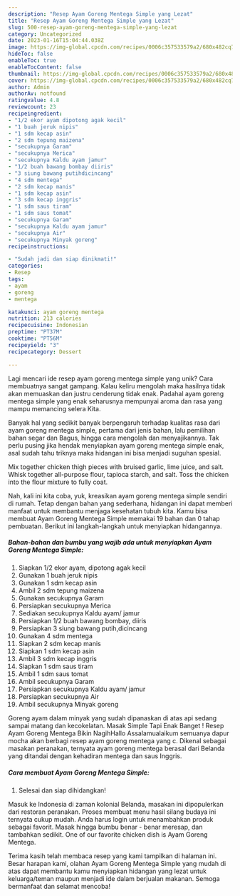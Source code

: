 ```yaml
---
description: "Resep Ayam Goreng Mentega Simple yang Lezat"
title: "Resep Ayam Goreng Mentega Simple yang Lezat"
slug: 500-resep-ayam-goreng-mentega-simple-yang-lezat
category: Uncategorized
date: 2023-01-16T15:04:44.038Z
image: https://img-global.cpcdn.com/recipes/0006c357533579a2/680x482cq70/ayam-goreng-mentega-simple-foto-resep-utama.jpg
hideToc: false
enableToc: true
enableTocContent: false
thumbnail: https://img-global.cpcdn.com/recipes/0006c357533579a2/680x482cq70/ayam-goreng-mentega-simple-foto-resep-utama.jpg
cover: https://img-global.cpcdn.com/recipes/0006c357533579a2/680x482cq70/ayam-goreng-mentega-simple-foto-resep-utama.jpg
author: Admin
authorAv: notfound
ratingvalue: 4.8
reviewcount: 23
recipeingredient:
- "1/2 ekor ayam dipotong agak kecil"
- "1 buah jeruk nipis"
- "1 sdm kecap asin"
- "2 sdm tepung maizena"
- "secukupnya Garam"
- "secukupnya Merica"
- "secukupnya Kaldu ayam jamur"
- "1/2 buah bawang bombay diiris"
- "3 siung bawang putihdicincang"
- "4 sdm mentega"
- "2 sdm kecap manis"
- "1 sdm kecap asin"
- "3 sdm kecap inggris"
- "1 sdm saus tiram"
- "1 sdm saus tomat"
- "secukupnya Garam"
- "secukupnya Kaldu ayam jamur"
- "secukupnya Air"
- "secukupnya Minyak goreng"
recipeinstructions:

- "Sudah jadi dan siap dinikmati!"
categories:
- Resep
tags:
- ayam
- goreng
- mentega

katakunci: ayam goreng mentega 
nutrition: 213 calories
recipecuisine: Indonesian
preptime: "PT37M"
cooktime: "PT56M"
recipeyield: "3"
recipecategory: Dessert

---
```





Lagi mencari ide resep ayam goreng mentega simple yang unik? Cara membuatnya sangat gampang. Kalau keliru mengolah maka hasilnya tidak akan memuaskan dan justru cenderung tidak enak. Padahal ayam goreng mentega simple yang enak seharusnya mempunyai aroma dan rasa yang mampu memancing selera Kita.





Banyak hal yang sedikit banyak berpengaruh terhadap kualitas rasa dari ayam goreng mentega simple, pertama dari jenis bahan, lalu pemilihan bahan segar dan Bagus, hingga cara mengolah dan menyajikannya. Tak perlu pusing jika hendak menyiapkan ayam goreng mentega simple enak,      asal sudah tahu triknya maka hidangan ini bisa menjadi suguhan spesial.














Mix together chicken thigh pieces with bruised garlic, lime juice, and salt. Whisk together all-purpose flour, tapioca starch, and salt. Toss the chicken into the flour mixture to fully coat.






Nah, kali ini kita coba, yuk, kreasikan ayam goreng mentega simple sendiri di rumah. Tetap dengan bahan yang sederhana, hidangan ini dapat memberi manfaat untuk membantu menjaga kesehatan tubuh kita. Kamu bisa membuat Ayam Goreng Mentega Simple memakai 19 bahan dan 0 tahap pembuatan. Berikut ini langkah-langkah untuk menyiapkan hidangannya.

<!--inarticleads1-->

##### Bahan-bahan dan bumbu yang wajib ada untuk menyiapkan Ayam Goreng Mentega Simple:

1. Siapkan 1/2 ekor ayam, dipotong agak kecil
1. Gunakan 1 buah jeruk nipis
1. Gunakan 1 sdm kecap asin
1. Ambil 2 sdm tepung maizena
1. Gunakan secukupnya Garam
1. Persiapkan secukupnya Merica
1. Sediakan secukupnya Kaldu ayam/ jamur
1. Persiapkan 1/2 buah bawang bombay, diiris
1. Persiapkan 3 siung bawang putih,dicincang
1. Gunakan 4 sdm mentega
1. Siapkan 2 sdm kecap manis
1. Siapkan 1 sdm kecap asin
1. Ambil 3 sdm kecap inggris
1. Siapkan 1 sdm saus tiram
1. Ambil 1 sdm saus tomat
1. Ambil secukupnya Garam
1. Persiapkan secukupnya Kaldu ayam/ jamur
1. Persiapkan secukupnya Air
1. Ambil secukupnya Minyak goreng


Goreng ayam dalam minyak yang sudah dipanaskan di atas api sedang sampai matang dan kecokelatan. Masak Simple Tapi Enak Banget ! Resep Ayam Goreng Mentega Bikin NagihHallo Assalamualaikum semuanya dapur mocha akan berbagi resep ayam goreng mentega yang c. Dikenal sebagai masakan peranakan, ternyata ayam goreng mentega berasal dari Belanda yang ditandai dengan kehadiran mentega dan saus Inggris. 

<!--inarticleads2-->

##### Cara membuat Ayam Goreng Mentega Simple:


1. Selesai dan siap dihidangkan!

Masuk ke Indonesia di zaman kolonial Belanda, masakan ini dipopulerkan dari restoran peranakan. Proses membuat menu hasil silang budaya ini ternyata cukup mudah. Anda harus login untuk menambahkan produk sebagai favorit. Masak hingga bumbu benar - benar meresap, dan tambahkan sedikit. One of our favorite chicken dish is Ayam Goreng Mentega. 

Terima kasih telah membaca resep yang kami tampilkan di halaman ini. Besar harapan kami, olahan Ayam Goreng Mentega Simple yang mudah di atas dapat membantu kamu menyiapkan hidangan yang lezat untuk keluarga/teman maupun menjadi ide dalam berjualan makanan. Semoga bermanfaat dan selamat mencoba!
